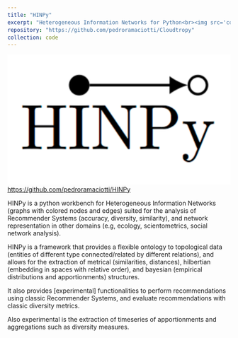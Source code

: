 ```yaml
---
title: "HINPy"
excerpt: "Heterogeneous Information Networks for Python<br><img src='codes/hinpy.png'>"
repository: "https://github.com/pedroramaciotti/Cloudtropy"
collection: code
---
```


<img src='codes/hinpy.png'>
<a href="https://github.com/pedroramaciotti/HINPy">https://github.com/pedroramaciotti/HINPy</a>

HINPy is a python workbench for Heterogeneous Information Networks (graphs with colored nodes and edges) suited for the analysis of Recommender Systems (accuracy, diversity, similarity), and network representation in other domains (e.g, ecology, scientometrics, social network analysis).

HINPy is a framework that provides a flexible ontology to topological data (entities of different type connected/related by different relations), and allows for the extraction of metrical (similarities, distances), hilbertian (embedding in spaces with relative order), and bayesian (empirical distributions and apportionments) structures.

It also provides [experimental] functionalities to perform recommendations using classic Recommender Systems, and evaluate recommendations with classic diversity metrics.

Also experimental is the extraction of timeseries of apportionments and aggregations such as diversity measures.